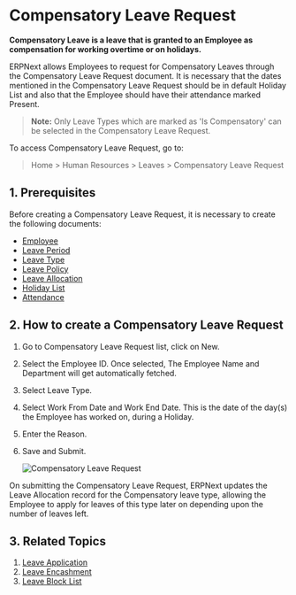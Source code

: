 <!-- add-breadcrumbs -->
# Compensatory Leave Request


**Compensatory Leave is a leave that is granted to an Employee as compensation for working overtime or on holidays.**

 ERPNext allows Employees to request for Compensatory Leaves through the Compensatory Leave Request document. It is necessary that the dates mentioned in the Compensatory Leave Request should be in default Holiday List and also that the Employee should have their attendance marked Present.

 > **Note:** Only Leave Types which are marked as 'Is Compensatory' can be selected in the Compensatory Leave Request.

To access Compensatory Leave Request, go to:

> Home > Human Resources > Leaves > Compensatory Leave Request


## 1. Prerequisites

Before creating a Compensatory Leave Request, it is necessary to create the following documents:

* [Employee](/docs/v12/user/manual/en/human-resources/employee)
* [Leave Period](/docs/v12/user/manual/en/human-resources/leave-period)
* [Leave Type](/docs/v12/user/manual/en/human-resources/leave-type)
* [Leave Policy](/docs/v12/user/manual/en/human-resources/leave-policy)
* [Leave Allocation](/docs/v12/user/manual/en/human-resources/leave-allocation)
* [Holiday List](/docs/v12/user/manual/en/human-resources/holiday-list)
* [Attendance](/docs/v12/user/manual/en/human-resources/attendance)


## 2. How to create a Compensatory Leave Request

1. Go to Compensatory Leave Request list, click on New.
1. Select the Employee ID. Once selected, The Employee Name and Department will get automatically fetched.
1. Select Leave Type.
1. Select Work From Date and Work End Date. This is the date of the day(s) the Employee has worked on, during a Holiday.
1. Enter the Reason.
1. Save and Submit.

    <img class="screenshot" alt="Compensatory Leave Request"
    src="{{docs_base_url}}/assets/img/human-resources/compensatory-leave.png">



On submitting the Compensatory Leave Request, ERPNext updates the Leave Allocation record for the Compensatory leave type, allowing the Employee to apply for leaves of this type later on depending upon the number of leaves left.


## 3. Related Topics

1. [Leave Application](/docs/v12/user/manual/en/human-resources/leave-application)
1. [Leave Encashment](/docs/v12/user/manual/en/human-resources/leave-encashment)
1. [Leave Block List](/docs/v12/user/manual/en/human-resources/leave-block-list)

